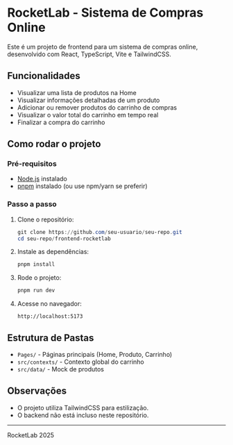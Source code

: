 # RocketLab - Sistema de Compras Online

Este é um projeto de frontend para um sistema de compras online, desenvolvido com React, TypeScript, Vite e TailwindCSS.

## Funcionalidades

- Visualizar uma lista de produtos na Home
- Visualizar informações detalhadas de um produto
- Adicionar ou remover produtos do carrinho de compras
- Visualizar o valor total do carrinho em tempo real
- Finalizar a compra do carrinho

## Como rodar o projeto

### Pré-requisitos

- [Node.js](https://nodejs.org/) instalado
- [pnpm](https://pnpm.io/) instalado (ou use npm/yarn se preferir)

### Passo a passo

1. Clone o repositório:

   ```powershell
   git clone https://github.com/seu-usuario/seu-repo.git
   cd seu-repo/frontend-rocketlab
   ```

2. Instale as dependências:

   ```powershell
   pnpm install
   ```

3. Rode o projeto:

   ```powershell
   pnpm run dev
   ```

4. Acesse no navegador:

   ```
   http://localhost:5173
   ```

## Estrutura de Pastas

- `Pages/` - Páginas principais (Home, Produto, Carrinho)
- `src/contexts/` - Contexto global do carrinho
- `src/data/` - Mock de produtos

## Observações

- O projeto utiliza TailwindCSS para estilização.
- O backend não está incluso neste repositório.

---

RocketLab 2025
